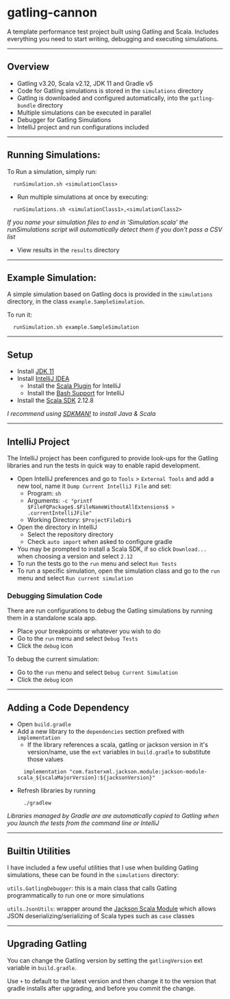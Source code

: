 # gatling-cannon

A template performance test project built using Gatling and Scala. Includes everything you need to start writing, debugging and executing simulations.

----

## Overview

- Gatling v3.20, Scala v2.12, JDK 11 and Gradle v5
- Code for Gatling simulations is stored in the `simulations` directory
- Gatling is downloaded and configured automatically, into the `gatling-bundle` directory
- Multiple simulations can be executed in parallel
- Debugger for Gatling Simulations
- IntelliJ project and run configurations included

----

## Running Simulations:

To Run a simulation, simply run:

```shell
  runSimulation.sh <simulationClass>
```

- Run multiple simulations at once by executing:

```shell
  runSimulations.sh <simulationClass1>,<simulationClass2>
```

*If you name your simulation files to end in 'Simulation.scala' the runSimulations script will automatically detect them if you don't pass a CSV list*

- View results in the `results` directory

----

## Example Simulation:

A simple simulation based on Gatling docs is provided in the `simulations` directory, in the class `example.SampleSimulation`.

To run it:

```shell
  runSimulation.sh example.SampleSimulation
```

----

## Setup 

- Install [JDK 11](https://adoptopenjdk.net/)
- Install [IntelliJ IDEA](https://www.jetbrains.com/idea/download)
    - Install the [Scala Plugin](https://plugins.jetbrains.com/plugin/1347-scala) for IntelliJ
    - Install the [Bash Support](https://plugins.jetbrains.com/plugin/4230-bashsupport) for IntelliJ
- Install the [Scala SDK](https://www.scala-lang.org/) 2.12.8

*I recommend using [SDKMAN!](https://sdkman.io/) to install Java & Scala*

----

## IntelliJ Project

The IntelliJ project has been configured to provide look-ups for the Gatling libraries and run the tests in quick way to enable rapid development.

- Open IntelliJ preferences and go to `Tools` > `External Tools` and add a new tool, name it `Dump Current IntelliJ File` and set:
  - Program: `sh`
  - Arguments: `-c "printf $FileFQPackage$.$FileNameWithoutAllExtensions$ > .currentIntelliJFile"`
  - Working Directory: `$ProjectFileDir$`
- Open the directory in IntelliJ
  - Select the repository directory
  - Check `auto import` when asked to configure gradle
- You may be prompted to install a Scala SDK, if so click `Download...` when choosing a version and select `2.12`
- To run the tests go to the `run` menu and select `Run Tests`
- To run a specific simulation, open the simulation class and go to the `run` menu and select `Run current simulation` 

### Debugging Simulation Code

There are run configurations to debug the Gatling simulations by running them in a standalone scala app.

- Place your breakpoints or whatever you wish to do
- Go to the `run` menu and select `Debug Tests`
- Click the `debug` icon

To debug the current simulation:

- Go to the `run` menu and select `Debug Current Simulation`
- Click the `debug` icon

---

## Adding a Code Dependency

- Open `build.gradle`
- Add a new library to the `dependencies` section prefixed with `implementation`
    - If the library references a scala, gatling or jackson version in it's version/name, use the `ext` variables in `build.gradle` to substitute those values
    ```
      implementation "com.fasterxml.jackson.module:jackson-module-scala_${scalaMajorVersion}:${jacksonVersion}"
    ```
- Refresh libraries by running
   ```
     ./gradlew
   ```

_Libraries managed by Gradle are are automatically copied to Gatling when you launch the tests from the command line or IntelliJ_

---

## Builtin Utilities

I have included a few useful utilities that I use when building Gatling simulations, these can be found in the `simulations` directory:

`utils.GatlingDebugger`: this is a main class that calls Gatling programmatically to run one or more simulations

`utils.JsonUtils`: wrapper around the [Jackson Scala Module](https://github.com/FasterXML/jackson-module-scala) which allows JSON deserializing/serializing of Scala types such as `case` classes

----

## Upgrading Gatling

You can change the Gatling version by setting the `gatlingVersion` ext variable in `build.gradle`.

Use `+` to default to the latest version and then change it to the version that gradle installs after upgrading, and before you commit the change.
